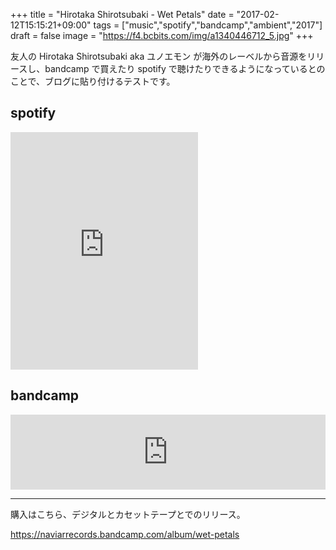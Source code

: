 +++
title = "Hirotaka Shirotsubaki - Wet Petals"
date = "2017-02-12T15:15:21+09:00"
tags = ["music","spotify","bandcamp","ambient","2017"]
draft = false
image = "https://f4.bcbits.com/img/a1340446712_5.jpg"
+++

友人の Hirotaka Shirotsubaki aka ユノエモン が海外のレーベルから音源をリリースし、bandcamp で買えたり spotify で聴けたりできるようになっているとのことで、ブログに貼り付けるテストです。

## spotify

<div class="embed">
<iframe src="https://embed.spotify.com/?uri=spotify%3Aalbum%3A1nTLAF1Rmmq9z8J4h6vPoj" width="300" height="380" frameborder="0" allowtransparency="true"></iframe>
</div>

## bandcamp

<div class="embed">
<iframe style="border: 0; width: 100%; height: 120px;" src="https://bandcamp.com/EmbeddedPlayer/album=1287672053/size=large/bgcol=ffffff/linkcol=0687f5/tracklist=false/artwork=small/transparent=true/" seamless><a href="http://naviarrecords.bandcamp.com/album/wet-petals">Wet Petals by Hirotaka Shirotsubaki</a></iframe>
</div>

---

購入はこちら、デジタルとカセットテープとでのリリース。

https://naviarrecords.bandcamp.com/album/wet-petals

